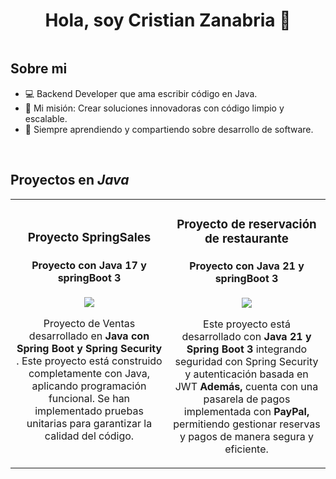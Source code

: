 <div align="center">
<h1 align="center"> Hola, soy Cristian Zanabria 👋  </h1>
</div>
<img src="">

## Sobre mi

- 💻 Backend Developer que ama escribir código en Java.  
- 🎯 Mi misión: Crear soluciones innovadoras con código limpio y escalable. 
- 🌱 Siempre aprendiendo y compartiendo sobre desarrollo de software.
<br>

## Proyectos en *Java*
<table>
<tr>
<td width="50%">
<h3 align="center">Proyecto SpringSales</h3>
<div align="center">
<h4 align="center">Proyecto con Java 17 y springBoot 3</h4>
<p>
<a href="https://github.com/CristianZanabria/Sales-BackEnd/tree/7c1dd6a5e2a3129f9d7a5a29c33bf391b2404a12/zdevs-sales" target="_blank">
<img src="https://img.shields.io/badge/CÓDIGO-ff9?style=for-the-badge&logo=github&logoColor=black">
</a>
</p>
<div>
<p>Proyecto de Ventas desarrollado en <strong>Java con Spring Boot y Spring Security</strong>
  . Este proyecto está construido completamente con Java,  aplicando programación funcional. Se han implementado pruebas unitarias para garantizar la calidad del código.</p>
</div>

</div>
                                                                                      
</td>

<td width="50%">
<h3 align="center">Proyecto de reservación de restaurante</h3>
<div align="center">
<h4 align="center">Proyecto con Java 21 y springBoot 3</h4>
<p>
<a href="https://github.com/CristianZanabria/restaurant_reservation_api.git" target="_blank">
<img src="https://img.shields.io/badge/C%C3%93DIGO-cfaae0?style=for-the-badge&logo=github&logoColor=black">
</a>
</p>
<p>Este proyecto está desarrollado con<strong> Java 21 y Spring Boot 3 </strong> 
integrando seguridad con Spring Security y autenticación basada en JWT 
  <strong>Además, </strong>cuenta con una pasarela de pagos implementada con <strong> PayPal,
   </strong> permitiendo gestionar reservas y pagos de manera segura y eficiente.</p>
</div>
                                                                                      
</td>  
</table>                                                                                 
</div>
<br>


